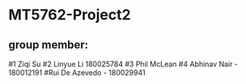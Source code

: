 # MT5762-Project2

## group member:
#1 Ziqi Su
#2 Linyue Li 180025784
#3 Phil McLean
#4 Abhinav Nair - 180012191
#Rui De Azevedo - 180029941
